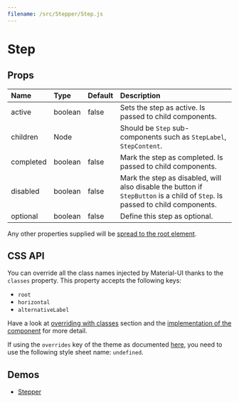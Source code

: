 ```yaml
---
filename: /src/Stepper/Step.js
---
```


<!--- This documentation is automatically generated, do not try to edit it. -->

# Step



## Props

| Name | Type | Default | Description |
|:-----|:-----|:--------|:------------|
| active | boolean | false | Sets the step as active. Is passed to child components. |
| children | Node |  | Should be `Step` sub-components such as `StepLabel`, `StepContent`. |
| completed | boolean | false | Mark the step as completed. Is passed to child components. |
| disabled | boolean | false | Mark the step as disabled, will also disable the button if `StepButton` is a child of `Step`. Is passed to child components. |
| optional | boolean | false | Define this step as optional. |

Any other properties supplied will be [spread to the root element](/guides/api#spread).

## CSS API

You can override all the class names injected by Material-UI thanks to the `classes` property.
This property accepts the following keys:
- `root`
- `horizontal`
- `alternativeLabel`

Have a look at [overriding with classes](/customization/overrides#overriding-with-classes) section
and the [implementation of the component](https://github.com/callemall/material-ui/tree/v1-beta/src/Stepper/Step.js)
for more detail.

If using the `overrides` key of the theme as documented
[here](/customization/themes#customizing-all-instances-of-a-component-type),
you need to use the following style sheet name: `undefined`.

## Demos

- [Stepper](/demos/stepper)

